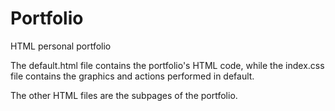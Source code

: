 # Portfolio
HTML personal portfolio

The default.html file contains the portfolio's HTML code, while the index.css file contains the graphics and actions performed in default.

The other HTML files are the subpages of the portfolio.
